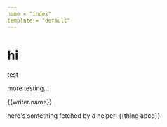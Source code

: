 ```yaml
---
name = "index"
template = "default"
---
```


# hi

test

more testing...

{{writer.name}}

here's something fetched by a helper: {{thing abcd}}
